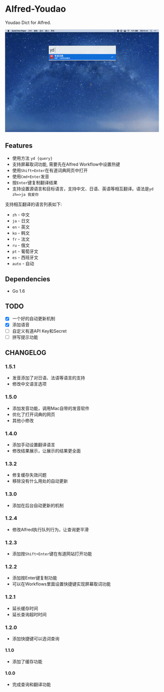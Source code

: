 Alfred-Youdao
===

Youdao Dict for Alfred.    

![预览](./assets/demo.gif)

## Features

+ 使用方法 `yd {query}`
+ 支持屏幕取词功能, 需要先在Alfred Workflow中设置热键
+ 使用`Shift+Enter`在有道词典网页中打开
+ 使用`Cmd+Enter`发音
+ 按`Enter`键复制翻译结果
+ 支持设置源语言和目标语言，支持中文、日语、英语等相互翻译。语法是`yd zh=>ja 我爱你`

支持相互翻译的语言列表如下:

+ `zh` - 中文
+ `ja`     - 日文
+ `en`     - 英文
+ `ko`     - 韩文
+ `fr`     - 法文
+ `ru`     - 俄文
+ `pt`     - 葡萄牙文
+ `es`     - 西班牙文
+ `auto`   - 自动

## Dependencies

+ Go 1.6

## TODO

+ [x] 一个好的自动更新机制
+ [x] 添加语音
+ [ ] 自定义有道API Key和Secret
+ [ ] 拼写提示功能

## CHANGELOG

### 1.5.1

+ 发音添加了对日语、法语等语言的支持
+ 修改中文语言选项

### 1.5.0

+ 添加发音功能，调用Mac自带的发音软件
+ 优化了打开词典的网页
+ 其他小修改

### 1.4.0

+ 添加手动设置翻译语言
+ 修改结果展示，让展示的结果更全面

### 1.3.2

+ 修复缓存失效问题
+ 移除没有什么用处的自动更新

### 1.3.0

+ 添加在后台自动更新的机制

### 1.2.4

+ 修改Alfred执行队列行为，让查询更平滑

### 1.2.3

+ 添加按`Shift+Enter`键在有道网站打开功能

### 1.2.2

+ 添加按Enter键复制功能
+ 可以在Workflows里面设置快捷键实现屏幕取词功能

### 1.2.1

+ 延长缓存时间
+ 延长查询超时时间

### 1.2.0

+ 添加快捷键可以选词查询

#### 1.1.0

+ 添加了缓存功能

#### 1.0.0

+ 完成查询和翻译功能
